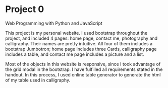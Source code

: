 # Project 0

Web Programming with Python and JavaScript

This project is my personal website. I used bootstrap throughout the project, and included 4 pages:
home page, contact me, photography and calligraphy. Their names are pretty intuitive. All four of them
includes a bootstrap Jumbotron; home page includes three Cards, calligraphy page includes a table, and 
contact me page includes a picture and a list.

Most of the objects in this website is responsive, since I took advantage of the grid modal in the 
bootstrap. I have fulfilled all requirements stated in the handout. In this process, I used online
table generator to generate the html of my table used in calligraphy. 